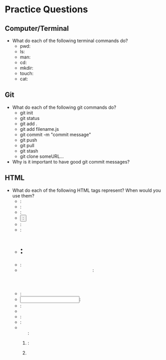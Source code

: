 # Practice Questions

## Computer/Terminal
- What do each of the following terminal commands do?
  - pwd:
  - ls:
  - man:
  - cd:
  - mkdir:
  - touch:
  - cat:

## Git
- What do each of the following git commands do?
  - git init
  - git status
  - git add .
  - git add filename.js
  - git commit -m "commit message"
  - git push
  - git pull
  - git stash
  - git clone someURL...
- Why is it important to have good git commit messages?


## HTML
- What do each of the following HTML tags represent? When would you use them?
  - <article>:
  - <aside>:
  - <body>:
  - <button>:
  - <div>:
  - <footer>:
  - <h1>:
  - <head>:
  - <header>:
  - <html>:
  - <input>:
  - <img>:
  - <li>:
  - <nav>:
  - <ol>:
  - <p>:
  - <script>:
  - <section>:
  - <span>:
  - <title>:
  - <ul>:
- How many of each of the following tags can you have on a page?
  - <h1>
  - <p>
  - <body>
  - <li>
- What is the difference between an `inline` element and a `block` element?
- When would you use `class` vs `className`?
- What property must you give an <img> tag in order for it to display an image?
- What is the syntax for adding a comment in HTML?

## CSS
- What do each of the following CSS properties represent? When would you use them?
  - color:
  - background-color:
  - border:
  - width:
  - height:
  - font-weight:
  - font-family:
  - text-decoration:
- What syntax would you use to select:
  - a type of HTML element: 
  - an HTML element with a specific class: 
  - an HTML element with a specific ID:
- what is the syntax for adding a comment in CSS?
- what does `@media (min-width: 500px)` do?
- what is the difference between `display: none` and `visibility: hidden`?

## JS
- name three types of loops.
- What's the difference between `let` and `const`?
- What's the difference between a `for loop` and a `while loop`?
- When would you use `return` and when would you use `console.log`?
- What's the difference between a `function` and a `method`?
- Go on MDN and review the Array method docs for `findIndex()` and `indexOf()`. How are they similar? How are they different?
- Go on MDN and review the Array method docs for `join()` and `toString()`. How are they similar? How are they different?
- Go on MDN and review the Array method docs for `slice()` and `splice()`. How are they similar? How are they different?
- Go on MDN and review the Array method docs for `map()` and `forEach()`. How are they similar? How are they different?
- Suppose I declare an array using `const array = ['one', 'two', 'three]`.
  - Can I add items to the array? If so, how?
  - Can I remove items from the array? If so, how?
  - Can I assign the variable `array` to point to a different data type, like an object?
- What is the syntax for adding a comment in JS?
- What is the index of the first item in an array?
- There are three different characters you can use to note the beginning and end of a string. What are they?
- What do each of the following symbols mean/do?
  - `>`:
  - `==`:
  - `&&`:
  - `+`:
  - `<=`:
  - `+=`:
  - `=`:
  - `!`:
  - `===`:
  - `-`:
  - `++`:
  - `||`:
  - `!==`:
- What is the data type of each of the following?
  - [1,2,3]
  - "foo"
  - false
  - {foo: 'something', bar: 42}
  - 3
- What do each of the following lines of code do?
  - `console.log('hello, world!');`
  - 

  ## DOM
- Name three types of DOM events:
- What method would you call to select a DOM node using the same kind of selector (such as '.foo' or '#bar') you'd use for a CSS class?
- What method would you use to create a new DOM node?